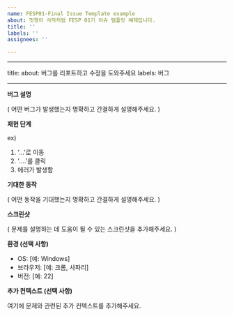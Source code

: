 ```yaml
---
name: FESP01-Final Issue Template example
about: 멋쟁이 사자처럼 FESP 01기 이슈 템플릿 예제입니다.
title: ''
labels: ''
assignees: ''

---
```


---

title: 
about: 버그를 리포트하고 수정을 도와주세요
labels: 버그

---

**버그 설명**

( 어떤 버그가 발생했는지 명확하고 간결하게 설명해주세요. )

**재현 단계**

ex)
1. '...'로 이동
2. '....'를 클릭
3. 에러가 발생함

**기대한 동작**

( 어떤 동작을 기대했는지 명확하고 간결하게 설명해주세요. )

**스크린샷**

( 문제를 설명하는 데 도움이 될 수 있는 스크린샷을 추가해주세요. )

**환경 (선택 사항)**

- OS: [예: Windows]
- 브라우저: [예: 크롬, 사파리]
- 버전: [예: 22]

**추가 컨텍스트 (선택 사항)**

여기에 문제와 관련된 추가 컨텍스트를 추가해주세요.
